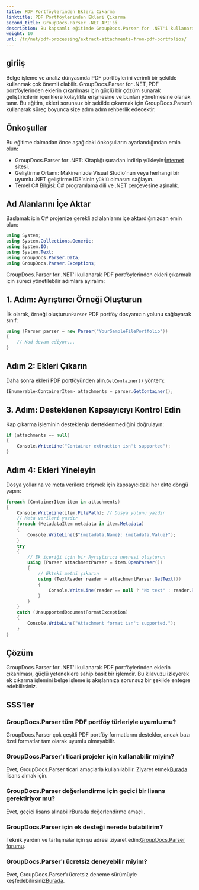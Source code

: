 ```yaml
---
title: PDF Portföylerinden Ekleri Çıkarma
linktitle: PDF Portföylerinden Ekleri Çıkarma
second_title: GroupDocs.Parser .NET API'si
description: Bu kapsamlı eğitimde GroupDocs.Parser for .NET'i kullanarak PDF portföylerinden ekleri nasıl çıkaracağınızı öğrenin.
weight: 10
url: /tr/net/pdf-processing/extract-attachments-from-pdf-portfolios/
---
```

## giriiş
Belge işleme ve analiz dünyasında PDF portföylerini verimli bir şekilde kullanmak çok önemli olabilir. GroupDocs.Parser for .NET, PDF portföylerinden eklerin çıkarılması için güçlü bir çözüm sunarak geliştiricilerin içeriklere kolaylıkla erişmesine ve bunları yönetmesine olanak tanır. Bu eğitim, ekleri sorunsuz bir şekilde çıkarmak için GroupDocs.Parser'ı kullanarak süreç boyunca size adım adım rehberlik edecektir.
## Önkoşullar
Bu eğitime dalmadan önce aşağıdaki önkoşulların ayarlandığından emin olun:
-  GroupDocs.Parser for .NET: Kitaplığı şuradan indirip yükleyin:[İnternet sitesi](https://releases.groupdocs.com/parser/net/).
- Geliştirme Ortamı: Makinenizde Visual Studio'nun veya herhangi bir uyumlu .NET geliştirme IDE'sinin yüklü olmasını sağlayın.
- Temel C# Bilgisi: C# programlama dili ve .NET çerçevesine aşinalık.

## Ad Alanlarını İçe Aktar
Başlamak için C# projenize gerekli ad alanlarını içe aktardığınızdan emin olun:
```csharp
using System;
using System.Collections.Generic;
using System.IO;
using System.Text;
using GroupDocs.Parser.Data;
using GroupDocs.Parser.Exceptions;
```
GroupDocs.Parser for .NET'i kullanarak PDF portföylerinden ekleri çıkarmak için süreci yönetilebilir adımlara ayıralım:
## 1. Adım: Ayrıştırıcı Örneği Oluşturun
 İlk olarak, örneği oluşturun`Parser` PDF portföy dosyanızın yolunu sağlayarak sınıf:
```csharp
using (Parser parser = new Parser("YourSampleFilePortfolio"))
{
    // Kod devam ediyor...
}
```
## Adım 2: Ekleri Çıkarın
 Daha sonra ekleri PDF portföyünden alın.`GetContainer()` yöntem:
```csharp
IEnumerable<ContainerItem> attachments = parser.GetContainer();
```
## 3. Adım: Desteklenen Kapsayıcıyı Kontrol Edin
Kap çıkarma işleminin desteklenip desteklenmediğini doğrulayın:
```csharp
if (attachments == null)
{
    Console.WriteLine("Container extraction isn't supported");
}
```
## Adım 4: Ekleri Yineleyin
Dosya yollarına ve meta verilere erişmek için kapsayıcıdaki her ekte döngü yapın:
```csharp
foreach (ContainerItem item in attachments)
{
    Console.WriteLine(item.FilePath); // Dosya yolunu yazdır
    // Meta verileri yazdır
    foreach (MetadataItem metadata in item.Metadata)
    {
        Console.WriteLine($"{metadata.Name}: {metadata.Value}");
    }
    try
    {
        // Ek içeriği için bir Ayrıştırıcı nesnesi oluşturun
        using (Parser attachmentParser = item.OpenParser())
        {
            // Ekteki metni çıkarın
            using (TextReader reader = attachmentParser.GetText())
            {
                Console.WriteLine(reader == null ? "No text" : reader.ReadToEnd());
            }
        }
    }
    catch (UnsupportedDocumentFormatException)
    {
        Console.WriteLine("Attachment format isn't supported.");
    }
}
```

## Çözüm
GroupDocs.Parser for .NET'i kullanarak PDF portföylerinden eklerin çıkarılması, güçlü yeteneklere sahip basit bir işlemdir. Bu kılavuzu izleyerek ek çıkarma işlemini belge işleme iş akışlarınıza sorunsuz bir şekilde entegre edebilirsiniz.

## SSS'ler
### GroupDocs.Parser tüm PDF portföy türleriyle uyumlu mu?
GroupDocs.Parser çok çeşitli PDF portföy formatlarını destekler, ancak bazı özel formatlar tam olarak uyumlu olmayabilir.
### GroupDocs.Parser'ı ticari projeler için kullanabilir miyim?
 Evet, GroupDocs.Parser ticari amaçlarla kullanılabilir. Ziyaret etmek[Burada](https://purchase.groupdocs.com/buy) lisans almak için.
### GroupDocs.Parser değerlendirme için geçici bir lisans gerektiriyor mu?
Evet, geçici lisans alınabilir[Burada](https://purchase.groupdocs.com/temporary-license/) değerlendirme amaçlı.
### GroupDocs.Parser için ek desteği nerede bulabilirim?
 Teknik yardım ve tartışmalar için şu adresi ziyaret edin:[GroupDocs.Parser forumu](https://forum.groupdocs.com/c/parser/17).
### GroupDocs.Parser'ı ücretsiz deneyebilir miyim?
 Evet, GroupDocs.Parser'ı ücretsiz deneme sürümüyle keşfedebilirsiniz[Burada](https://releases.groupdocs.com/).